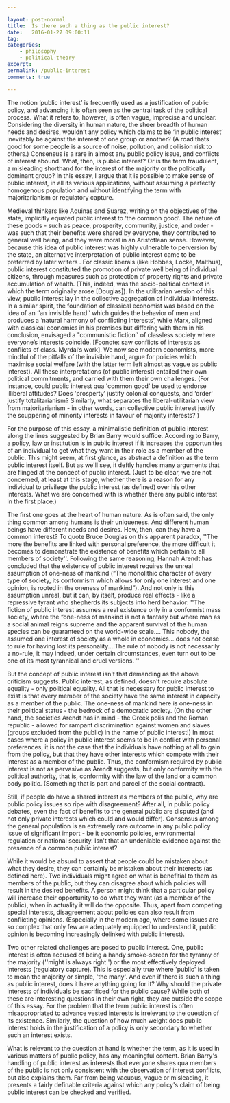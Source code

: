 ```yaml
---

layout: post-normal
title:  Is there such a thing as the public interest?
date:   2016-01-27 09:00:11
tag: 
categories: 
    - philosophy
    - political-theory
excerpt: 
permalink: /public-interest
comments: true

---
```





The notion ‘public interest’ is frequently used as a justification of public policy, and advancing it is often seen as the central task of the political process.  What it refers to, however, is often vague, imprecise and unclear.  Considering the diversity in human nature, the sheer breadth of human needs and desires, wouldn’t any policy which claims to be ‘in public interest’ inevitably be against the interest of one group or another? (A road thats good for some people is a source of noise, pollution, and collision risk to others.) Consensus is a rare in almost any public policy issue, and conflicts of interest abound. What, then, is public interest?  Or is the term fraudulent, a misleading shorthand for the interest of the majority or the politically dominant group?  In this essay, I argue that it is possible to make sense of public interest, in all its various applications,  without assuming a perfectly homogenous population and without identifying the term with majoritarianism or regulatory capture. 

Medieval thinkers like Aquinas and Suarez, writing on the objectives of the state, implicitly equated public interest to ‘the common good’. The nature of these goods - such as peace, prosperity, community, justice, and order -  was such that their benefits were shared by everyone, they contributed to general well being, and they were moral in an Aristotlean sense. However, because this idea of public interest was highly vulnerable to perversion by the state, an alternative interpretation of public interest came to be preferred by later writers . For classic liberals (like Hobbes, Locke, Malthus), public interest constituted the promotion of private well being of individual citizens,  through measures such as protection of property rights and private accumulation of wealth.  (This, indeed, was the socio-political context in which the term originally arose [Douglas]). In the utilitarian version of this view, public interest lay in the collective aggregation of individual interests. In a similar spirit, the foundation of classical economist was based on the idea of an ‘’an invisible hand’’ which guides the behavior of men and produces a ‘natural harmony of conflicting interests’, while  Marx, aligned with classical economics in his premises but differing with them in his conclusion, envisaged a  "communistic fiction’' of classless society where everyone’s interests coincide. [Foonote: saw conflicts of interests as conflicts of class. Myrdal’s work]. We now see modern economists, more mindful of the pitfalls of the invisible hand, argue for policies which maximise social welfare (with the latter term left almost as vague as public interest). All these interpretations (of public interest) entailed their own political commitments, and carried with them their own challenges.  (For instance, could public interest qua 'common good’ be used to endorse illiberal attitudes? Does 'prosperty’ justify colonial conquests, and ‘order' justify totalitarianism? Similarly, what separates the liberal-utilitarian view from majoritarianism - in other words, can collective public interest justify the scuppering of minority interests in favour of majority interests? )

For the purpose of this essay, a minimalistic definition of public interest along the lines suggested by Brian Barry would suffice. According to Barry, a policy, law or institution is in public interest if it increases the opportunities of an individual to get what they want in their role as a member of the public. This might seem, at first glance, as abstract a definition as the term public interest itself.  But as we'll see, it deftly handles many arguments that are flinged at the concept of public interest. (Just to be clear, we are not concerned, at least at this stage, whether there is a reason for any individual to privilege the public interest (as defined) over his other interests. What we are concerned with is whether there any public interest in the first place.)

The first one goes at the heart of human nature. As is often said, the only thing common among humans is their uniqueness. And different human beings have different needs and desires. How, then, can they have a common interest?  To quote Bruce Douglas on this apparent paradox, ''The more the benefits are linked with personal preference, the more difficult it becomes to demonstrate the existence of benefits which pertain to all members of society''. Following the same reasoning, Hannah Arendt has concluded that the existence of public interest  requires the unreal assumption of one-ness of mankind (“The monolithic character of every type of society, its conformism which allows for only one interest and one opinion, is rooted in the oneness of mankind”). And not only is this assumption unreal, but it can, by itself, produce real effects - like a repressive tyrant who shepherds its subjects into herd behavior:
''The fiction of public interest assumes a real existence only in a conformist mass society, where the “one-ness of mankind is not a fantasy but where man as a social animal reigns supreme and the apparent survival of the human species can be guaranteed on the world-wide scale....  This nobody, the assumed one interest of society as a whole in economics….does not cease to rule for having lost its personality….The rule of nobody is not necessarily a no-rule, it may indeed, under certain circumstances, even turn out to be one of its most tyrannical and cruel versions. ''

But the concept of public interest isn't that demanding as the above criticism suggests. Public interest, as defined, doesn't require absolute equality - only political equality. All that is necessary for public interest to exist is that every member of the society have the same interest in capacity as a member of the public. The one-ness of mankind here is one-ness in their political status - the bedrock of a democratic society. (On the other hand, the societies Arendt has in mind - the Greek polis and the Roman republic - allowed for rampant discrimination against women and slaves (groups excluded from the public) in the name of public interest!) In most cases where a policy in public interest seems to be in conflict with personal preferences, it is not the case that the individuals have nothing at all to gain from the policy, but that they have other interests which compete with their interest as a member of the public. Thus, the conformism required by public interest is not as pervasive as Arendt suggests, but only conformity with the political authority, that is, conformity with the law of the land or a common body politic. (Something that is part and parcel of the social contract).

Still, if people do have a shared interest as members of the public, why are public policy issues so ripe with disagreement? After all, in public policy debates, even the fact of benefits to the general public are disputed (and not only private interests which could  and would differ).  Consensus among the general population is an extremely rare outcome in any public policy issue of significant import - be it economic policies, environmental regulation or national security. Isn't that an undeniable evidence against the presence of a common public interest? 

While it would be absurd to assert that people could be mistaken about what they desire, they can certainly be mistaken about their interests (as defined here). Two individuals might agree on what is benefitial to them as members of the public, but they can disagree about which policies will result in the desired benefits.  A person might think that a particular policy will increase their opportunity to do what they want (as a member of the public), when in actuality it will do the opposite. Thus, apart from competing special interests, disagreement about policies can also result from conflicting opinions. (Especially in the modern age, where some issues are so complex that only few are adequately equipped to understand it, public opinion is becoming increasingly delinked with public interest).

Two other related challenges are posed to public interest. One, public interest is often accused of being a handy smoke-screen for the tyranny of the majority (''might is always right'') or the most effectively deployed interests (regulatory capture). This is especially true where 'public' is taken to mean the majority or simple, 'the many'.   And even if there is such a thing as public interest, does it have anything going for it? Why should the private interests of  individuals be sacrificed for the public cause? While both of these are interesting questions in their own right, they are outside the scope of this essay. For the problem that the term public interest is often misappropriated to advance vested interests is irrelevant to the question of its existence. Similarly,  the question of how much weight does public interest holds in the justification of a policy is only secondary to whether such an interest exists.

What is relevant to the question at hand is whether the term, as it is used in various matters of public policy, has any meaningful content.  Brian Barry's handling of public interest as interests that everyone shares qua members of the public is not only consistent with the observation of interest conflicts, but also explains them. Far from being vacuous, vague or misleading, it presents a fairly definable criteria against which any policy's claim of being public interest can be checked and verified. 
